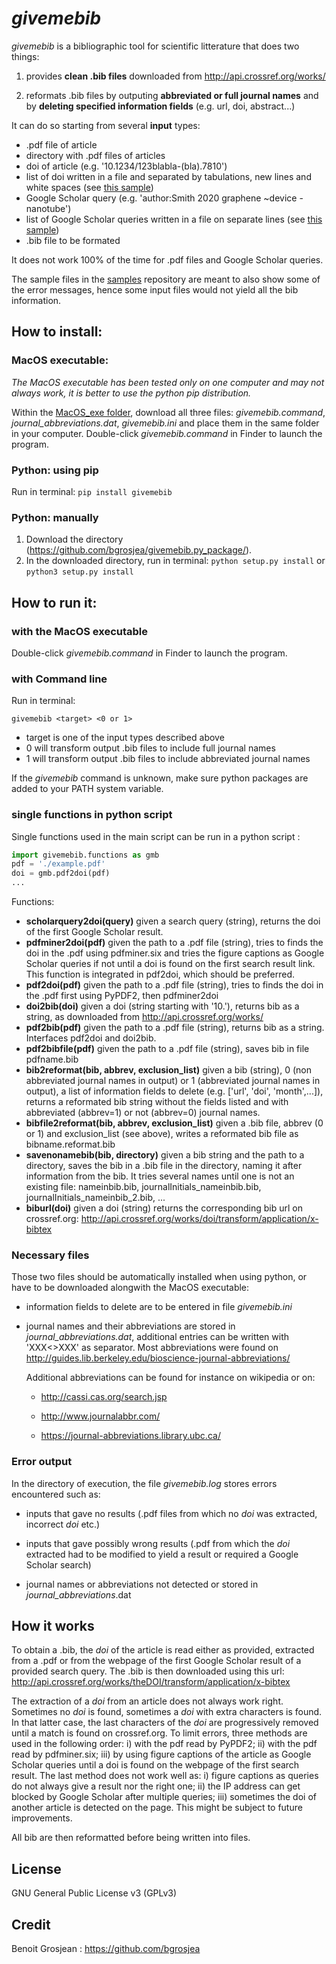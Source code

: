 # *givemebib*
*givemebib* is a bibliographic tool for scientific litterature that does two things: 

1) provides **clean .bib files** downloaded from <http://api.crossref.org/works/>

2) reformats .bib files by outputing **abbreviated or full journal names** and by **deleting specified information fields** (e.g. url, doi, abstract...)

It can do so starting from several **input** types: 

* .pdf file of article 
* directory with .pdf files of articles
* doi of article (e.g. '10.1234/123blabla-(bla).7810')
* list of doi written in a file and separated by tabulations, new lines and white spaces (see [this sample](https://github.com/bgrosjea/givemebib/blob/master/samples/doi_list))
* Google Scholar query (e.g. 'author:Smith 2020 graphene ~device -nanotube')
* list of Google Scholar queries written in a file on separate lines (see [this sample](https://github.com/bgrosjea/givemebib/blob/master/samples/query_list))
* .bib file to be formated

It does not work 100% of the time for .pdf files and Google Scholar queries. 

The sample files in the [samples](https://github.com/bgrosjea/givemebib/blob/master/samples/) repository are meant to also show some of the error messages, hence some input files would not yield all the bib information. 

## How to install: 

### MacOS executable: 

*The MacOS executable has been tested only on one computer and may not always work, it is better to use the python pip distribution.*

Within the [MacOS_exe folder](https://github.com/bgrosjea/givemebib/tree/master/MacOS_exe), download all three files: *givemebib.command*, *journal_abbreviations.dat*, *givemebib.ini* and place them in the same folder in your computer. Double-click *givemebib.command* in Finder to launch the program. 

### Python: using pip

Run in terminal: 
`pip install givemebib`

### Python: manually

1) Download the directory (https://github.com/bgrosjea/givemebib.py_package/).
2) In the downloaded directory, run in terminal: `python setup.py install` or `python3 setup.py install`

## How to run it:  

### with the MacOS executable

Double-click *givemebib.command* in Finder to launch the program. 

### with Command line

Run in terminal: 

`givemebib <target> <0 or 1>`

* target is one of the input types described above
* 0 will transform output .bib files to include full journal names
* 1 will transform output .bib files to include abbreviated journal names

If the *givemebib* command is unknown, make sure python packages are added to your PATH system variable. 


### single functions in python script

Single functions used in the main script can be run in a python script : 
```python
import givemebib.functions as gmb
pdf = './example.pdf'
doi = gmb.pdf2doi(pdf)
...
```

Functions: 

* **scholarquery2doi(query)** given a search query (string), returns the doi of the first Google Scholar result. 
* **pdfminer2doi(pdf)** given the path to a .pdf file (string), tries to finds the doi in the .pdf using pdfminer.six and tries the figure captions as Google Scholar queries if not until a doi is found on the first search result link. This function is integrated in pdf2doi, which should be preferred. 
* **pdf2doi(pdf)** given the path to a .pdf file (string), tries to finds the doi in the .pdf first using PyPDF2, then pdfminer2doi
* **doi2bib(doi)** given a doi (string starting with '10.'), returns bib as a string, as downloaded from <http://api.crossref.org/works/>
* **pdf2bib(pdf)** given the path to a .pdf file (string), returns bib as a string. Interfaces pdf2doi and doi2bib. 
* **pdf2bibfile(pdf)** given the path to a .pdf file (string), saves bib in file pdfname.bib
* **bib2reformat(bib, abbrev, exclusion_list)** given a bib (string), 0 (non abbreviated journal names in output) or 1 (abbreviated journal names in output), a list of information fields to delete (e.g. ['url', 'doi', 'month',...]), returns a reformated bib string without the fields listed and with abbreviated (abbrev=1) or not (abbrev=0) journal names.
* **bibfile2reformat(bib, abbrev, exclusion_list)** given a .bib file, abbrev (0 or 1) and exclusion_list (see above), writes a reformated bib file as bibname.reformat.bib
* **savenonamebib(bib, directory)** given a bib string and the path to a directory, saves the bib in a .bib file in the directory, naming it after information from the bib. It tries several names until one is not an existing file: nameinbib.bib, journalInitials_nameinbib.bib, journalInitials_nameinbib_2.bib, ...
* **biburl(doi)** given a doi (string) returns the corresponding bib url on crossref.org: http://api.crossref.org/works/doi/transform/application/x-bibtex

### Necessary files

Those two files should be automatically installed when using python, or have to be downloaded alongwith the MacOS executable:
* information fields to delete are to be entered in file *givemebib.ini* 
* journal names and their abbreviations are stored in *journal_abbreviations.dat*, additional entries can be written with 'XXX<>XXX' as separator. Most abbreviations were found on <http://guides.lib.berkeley.edu/bioscience-journal-abbreviations/>

    Additional abbreviations can be found for instance on wikipedia or on:

    * <http://cassi.cas.org/search.jsp>

    * <http://www.journalabbr.com/>

    * <https://journal-abbreviations.library.ubc.ca/>

### Error output

In the directory of execution, the file *givemebib.log* stores errors encountered such as: 

* inputs that gave no results (.pdf files from which no *doi* was extracted, incorrect *doi* etc.)

* inputs that gave possibly wrong results (.pdf from which the *doi* extracted had to be modified to yield a result or required a Google Scholar search)

* journal names or abbreviations not detected or stored in *journal_abbreviations*.dat

## How it works

To obtain a .bib, the *doi* of the article is read either as provided, extracted from a .pdf or from the webpage of the first Google Scholar result of a provided search query. The .bib is then downloaded using this url: <http://api.crossref.org/works/theDOI/transform/application/x-bibtex>

The extraction of a *doi* from an article does not always work right. Sometimes no *doi* is found, sometimes a *doi* with extra characters is found. In that latter case, the last characters of the *doi* are progressively removed until a match is found on crossref.org. To limit errors, three methods are used in the following order: i) with the pdf read by PyPDF2; ii) with the pdf read by pdfminer.six; iii) by using figure captions of the article as Google Scholar queries until a doi is found on the webpage of the first search result. The last method does not work well as: i) figure captions as queries do not always give a result nor the right one; ii) the IP address can get blocked by Google Scholar after multiple queries; iii) sometimes the doi of another article is detected on the page. This might be subject to future improvements. 

All bib are then reformatted before being written into files. 

## License

GNU General Public License v3 (GPLv3)

## Credit

Benoit Grosjean : <https://github.com/bgrosjea>
